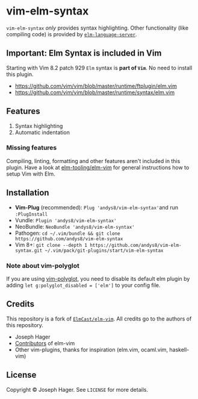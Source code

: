 # vim-elm-syntax

`vim-elm-syntax` _only_ provides syntax highlighting. Other functionality (like compiling code) is provided by [`elm-language-server`](https://github.com/elm-tooling/elm-language-server).

## Important: Elm Syntax is included in Vim

Starting with Vim 8.2 patch 929 `Elm` syntax is **part of `Vim`**. No need to install this plugin.

- <https://github.com/vim/vim/blob/master/runtime/ftplugin/elm.vim>
- <https://github.com/vim/vim/blob/master/runtime/syntax/elm.vim>

## Features

1. Syntax highlighting
1. Automatic indentation

### Missing features

Compiling, linting, formatting and other features aren't included in this plugin.
Have a look at [elm-tooling/elm-vim](https://github.com/elm-tooling/elm-vim) for general instructions how to setup Vim with Elm.

## Installation

- **Vim-Plug** (recommended): `Plug 'andys8/vim-elm-syntax'`and run `:PlugInstall`
- Vundle: `Plugin 'andys8/vim-elm-syntax'`
- NeoBundle: `NeoBundle 'andys8/vim-elm-syntax'`
- Pathogen: `cd ~/.vim/bundle && git clone https://github.com/andys8/vim-elm-syntax`
- Vim 8+: `git clone --depth 1 https://github.com/andys8/vim-elm-syntax.git ~/.vim/pack/git-plugins/start/vim-elm-syntax`

### Note about vim-polyglot

If you are using [vim-polyglot](https://github.com/sheerun/vim-polyglot), you need to disable its default elm plugin by adding `let g:polyglot_disabled = ['elm']` to your config file.

## Credits

This repository is a fork of [`ElmCast/elm-vim`](https://github.com/ElmCast/elm-vim).
All credits go to the authors of this repository.

- Joseph Hager
- [Contributors](https://github.com/elmcast/elm-vim/graphs/contributors) of elm-vim
- Other vim-plugins, thanks for inspiration (elm.vim, ocaml.vim, haskell-vim)

## License

Copyright © Joseph Hager. See `LICENSE` for more details.
